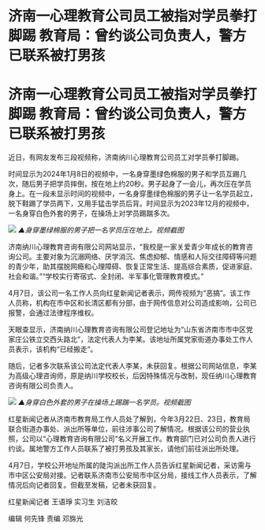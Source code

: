 # 济南一心理教育公司员工被指对学员拳打脚踢 教育局：曾约谈公司负责人，警方已联系被打男孩

# 济南一心理教育公司员工被指对学员拳打脚踢 教育局：曾约谈公司负责人，警方已联系被打男孩

近日，有网友发布三段视频称，济南纳川心理教育公司员工对学员拳打脚踢。

时间显示为2024年1月8日的视频中，一名身穿墨绿色棉服的男子和学员互踢几次，随后男子把学员摔倒，按在地上约20秒。男子起身了一会儿，再次压在学员身上。在一段未显示时间的视频中，一名身穿墨绿色棉服的男子让一名学员起立，脱下鞋踢了学员两下，又用手猛击学员后背。时间显示为2023年12月的视频中，一名身穿白色外套的男子，在操场上对学员踢踹多次。

![](https://inews.gtimg.com/om_bt/O935f9nwPMN5_GtfLZMPnak27pAFnUGps8u9yLhRLc1QIAA/1000)
_▲身穿墨绿棉服的男子把一名学员压在地上。视频截图_

济南纳川心理教育咨询有限公司网站显示，“我校是一家关爱青少年成长的教育咨询公司。主要对象为沉溺网络、厌学消沉、焦虑抑郁、情感和人际交往障碍等问题的青少年，助其摆脱网瘾和心理障碍、恢复正常生活、提高综合素质，促进家庭、社会和谐。”“学校实行寄宿式、全封闭、半军事化管理教育模式。”

4月7日，该公司一名工作人员向红星新闻记者表示，网传视频为“恶搞”。该工作人员称，机构在市中区和长清区都有分部，由于网传信息对公司造成影响，公司已报警，会通过法律程序维权。

天眼查显示，济南纳川心理教育咨询有限公司登记地址为“山东省济南市市中区党家庄公铁立交西头路北”，法定代表人为李某。该地址所属党家街道办事处工作人员表示，该机构“已经搬走”。

随后，记者多次联系该公司法定代表人李某，未获回复。根据公司网站信息，李某为高级心理咨询师，原是纳川学校校长，后因特殊情况与改制，现任纳川心理教育咨询有限公司负责人。

![](https://inews.gtimg.com/om_bt/OtoSzKxGkmXVZDdTAPezYONNSzwYlLp_Wv2muHhhMmdmQAA/1000)
_▲身穿白色外套的男子在操场上踢踹一名学员。视频截图_

红星新闻记者从济南市教育局工作人员处了解到，今年3月22日、23日，教育局联合街道办事处、派出所等单位，前往涉事公司了解情况。根据该公司的营业执照，公司以“心理教育咨询有限公司”名义开展工作。教育部门已对公司负责人进行约谈。属地警方工作人员联系了被打男孩及其家长，请他们前往派出所处理。

4月7日，学校公开地址所属的陡沟派出所工作人员告诉红星新闻记者，采访需与市中区公安局对接。记者联系济南市公安局市中区分局，接线工作人员表示，了解情况后向记者回复。但截至发稿，记者未获回复。

红星新闻记者 王语琤 实习生 刘洁皎

编辑 何先锋 责编 邓旆光

